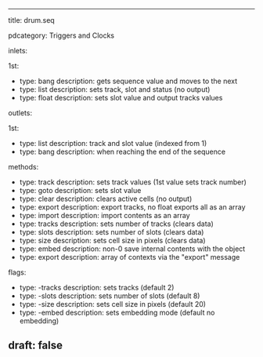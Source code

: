 --- 


title: drum.seq

pdcategory: Triggers and Clocks

inlets:

  1st:
  - type: bang
    description: gets sequence value and moves to the next
  - type: list
    description: sets track, slot and status (no output)
  - type: float
    description: sets slot value and output tracks values

outlets:

  1st:
  - type: list
    description: track and slot value (indexed from 1)
  - type: bang
    description: when reaching the end of the sequence



methods:
  - type: track <list>
    description: sets track values (1st value sets track number)
  - type: goto <float>
    description: sets slot value
  - type: clear
    description: clears active cells (no output)
  - type: export <float>
    description: export tracks, no float exports all as an array
  - type: import <list>
    description: import contents as an array
  - type: tracks <float>
    description: sets number of tracks (clears data)
  - type: slots <float>
    description: sets number of slots (clears data)
  - type: size <float>
    description: sets cell size in pixels (clears data)
  - type: embed <float>
    description: non-0 save internal contents with the object
  - type: export <list>
    description: array of contexts via the "export" message

flags:
  - type: -tracks <float>
    description: sets tracks (default 2)
  - type: -slots <float>
    description: sets number of slots (default 8)
  - type: -size <float>
    description: sets cell size in pixels (default 20)
  - type: -embed
    description: sets embedding mode (default no embedding)

draft: false
---